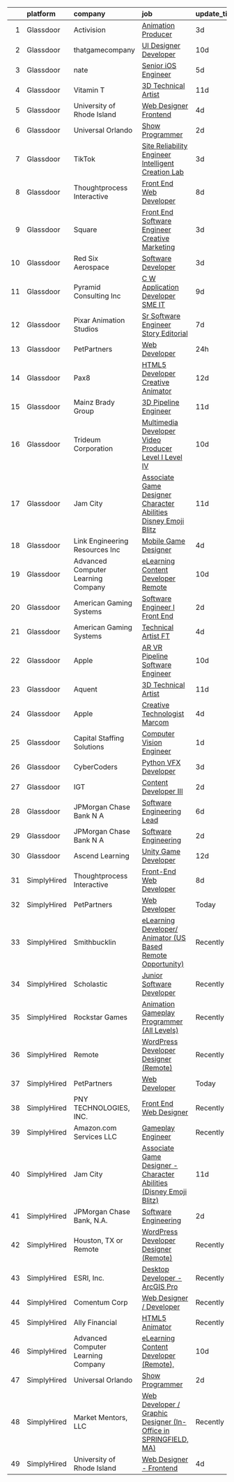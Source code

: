 

|    | platform    | company                            | job                                                                                                                                                                                                                                                                                                                                                                                                                                                                                                                                                                                                                                                                                                                                                                                                                                                                                                                                                                                                                                                                                                                                                                                                                                                                                                                                                                                                                           | update_time   | location             |
|---:|:------------|:-----------------------------------|:------------------------------------------------------------------------------------------------------------------------------------------------------------------------------------------------------------------------------------------------------------------------------------------------------------------------------------------------------------------------------------------------------------------------------------------------------------------------------------------------------------------------------------------------------------------------------------------------------------------------------------------------------------------------------------------------------------------------------------------------------------------------------------------------------------------------------------------------------------------------------------------------------------------------------------------------------------------------------------------------------------------------------------------------------------------------------------------------------------------------------------------------------------------------------------------------------------------------------------------------------------------------------------------------------------------------------------------------------------------------------------------------------------------------------|:--------------|:---------------------|
|  1 | Glassdoor   | Activision                         | [Animation Producer](https://www.glassdoor.com/partner/jobListing.htm?pos=114&ao=1136043&s=58&guid=000001817ab7f0c092760592dc7a41eb&src=GD_JOB_AD&t=SR&vt=w&cs=1_6550d5fe&cb=1655621284412&jobListingId=1007942447976&jrtk=3-0-1g5tbfs7hj45t801-1g5tbfs7vpke7800-9ef75708da2a69f3-)                                                                                                                                                                                                                                                                                                                                                                                                                                                                                                                                                                                                                                                                                                                                                                                                                                                                                                                                                                                                                                                                                                                                           | 3d            | Woodland Hills, CA   |
|  2 | Glassdoor   | thatgamecompany                    | [UI Designer Developer](https://www.glassdoor.com/partner/jobListing.htm?pos=117&ao=1136043&s=58&guid=000001817ab7f0c092760592dc7a41eb&src=GD_JOB_AD&t=SR&vt=w&cs=1_e95b3736&cb=1655621284412&jobListingId=1007926460343&jrtk=3-0-1g5tbfs7hj45t801-1g5tbfs7vpke7800-b15c9ccfab3e315b-)                                                                                                                                                                                                                                                                                                                                                                                                                                                                                                                                                                                                                                                                                                                                                                                                                                                                                                                                                                                                                                                                                                                                        | 10d           | Santa Monica, CA     |
|  3 | Glassdoor   | nate                               | [Senior iOS Engineer](https://www.glassdoor.com/partner/jobListing.htm?pos=106&ao=1110586&s=58&guid=000001817ab7f0c092760592dc7a41eb&src=GD_JOB_AD&t=SR&vt=w&cs=1_95339c51&cb=1655621284411&jobListingId=1007935863562&cpc=59DEFF8D475298C3&jrtk=3-0-1g5tbfs7hj45t801-1g5tbfs7vpke7800-d32336ae393d48e4--6NYlbfkN0DG4ntHtB_rMsnfhgmnSvK2brktLme1L4SiDeJjQ-izrVOLqRJ5-yjEwoYGp-nj3bVg2-iX_C1KkJjIprzP32YMgUP5YAiENIpTlKV2xZnIOX9G6KSillyVptu-mQTfEDiivm4-0keP813kvnF4O0Sohe2S6LJFXyvgonBjIne8yMDsT8y4Z-SpJTBK2ryfdPyOZkCd7749fWIr0pxlx4j7HBqoxow2DSB7NTuA38qadEfV0EPk5_bPxaV0hm_oyEQ2D-6rUI2sobaafB91WYY7ElcJ2gw7L94CRKgenFAdKMicNg_cEtcRFnjBqx2wU8YsMKf0mSyQb3QjBZhMp2tOZgkoiJ_lKpKeIo_IFdMH7RveB0YhsCqz8YTAne7jGVELtA5iNMx5Y3S_IhlWvLnmziRw_Dtyd7yYhLxGEPnogn8r_89VDVbtmvH6oBtELwffoZaVtImhSVag47lXKmgZ4RVQXkmf3yiOxxIpBigO2dn8xsXvco7u-lX5T2rfTDUvTpKw-KlHMwKsAYlAsJ_1PdKOUuzJjnhmeHlwVUYAkqY7HIm4ykN0duoiaowM3SY_6SfTPSS8cOnq-3zvPIc_U9g9NLQ1CWWKVvYuePf0QRW8ihXXeEXt3bDVHy67CdIV797K5X0loU_dNHMcayrRMnqnZwBxjUEurwNMYPPE3P81i5z3KYuViy94SXS9uGPI-JeyiQCb_fBZz1drbOexfaKS4CaWcSAc7WeBcMM7eQDLGN4RU7kYTCbnKW_U91bD9IGAnKcvLTOhy61VZVgi1CJSTsXjpsN_S5_Z4aeZVEEwbjhn6g5tRnG-16B_kfbCyC56d1poaFokLwhfq2SeC1Pw4Ho3rdnxhnmdkEkIowif3rZlG8kN4A8P0B-Y3S6vvPd3w7yH9BwVmcyterBNB1V9Hb_4YL2pTdEIaXLCVzxvfEPuiGYR-i4ny37OvcK90Y6b95IsZA%3D%3D)                                                                                         | 5d            | New York, NY         |
|  4 | Glassdoor   | Vitamin T                          | [3D Technical Artist](https://www.glassdoor.com/partner/jobListing.htm?pos=110&ao=1110586&s=58&guid=000001817ab7f0c092760592dc7a41eb&src=GD_JOB_AD&t=SR&vt=w&cs=1_1e6a44f7&cb=1655621284412&jobListingId=1007924250804&cpc=C4A69CCDBB3B9599&jrtk=3-0-1g5tbfs7hj45t801-1g5tbfs7vpke7800-b676246afe9ffab5--6NYlbfkN0DMrcEu7yrtATojKJA7cEzGQ3FdRGWLh0CZQInL4ECGI6k5tN82kdM0OKoro5eXmjqrlAnDtckO5oeRnp0WuwL4LRISKzB96TROHOn88Gkm_ZjVTDxR6yvKi-wTEpxbYoH4Q9Epgd_JwKUcv74onN9sPbFCnxTAPOYzeQVeoWsKFA4R1MUHnM9MJJR6eHfePGgKQl9avVI9R-lltgT-JJcHvBDdafOYkvlbhSbM_F_Bq6cSi8Zf-OAw0i1TqeKCmWvREfwgbvwJXAZsYuzf6XcSz-MDF610fPjRZf852Rv40SpSmTBIbnMoNMnbZEDXRPddoNehRqzrDYNNLT7OBRqpqCwX4qkWD7j5jgFBzaqHqF3AzKjbqDMPb9DjLKHZMKIOCVXVTGaGNnejPec93jSF6WL0tNRaJGZaBONRSOz3hK4VvLqChWEapazEmrrQOA8cT128JbArhGSP4kjga2jY)                                                                                                                                                                                                                                                                                                                                                                                                                                                                                                                                                                                                                     | 11d           | Remote               |
|  5 | Glassdoor   | University of Rhode Island         | [Web Designer   Frontend](https://www.glassdoor.com/partner/jobListing.htm?pos=101&ao=1110586&s=58&guid=000001817ab7f0c092760592dc7a41eb&src=GD_JOB_AD&t=SR&vt=w&cs=1_6b0a6f6b&cb=1655621284410&jobListingId=1007939185950&cpc=987D8AFE463DF687&jrtk=3-0-1g5tbfs7hj45t801-1g5tbfs7vpke7800-cec50dc6a3bfc729--6NYlbfkN0AqMLPTf4MGsUN8huRgi1zVnsM5rlBPqqz_2kyggCnnEqSYAGTW27u8HQM9tTc-lWz9t1-fnXZk25rY03sh_QIMP7trI6ET8mKC5HvNDX3e5v_xhdFfZsSmyN9xYje89TX9CQi_CFkn8M6INuA3IeVoMn9iSqU1XmIfsehcceIlI4YmcQHzyEHsk66ot3N2SpHCke1EE6y6vcU45akSqzK7QqmrqZh5Wsa2UeQdbH1ZVz96DLB2yorMKJjyY7mkD45mqo0TpdkCRecRe4REC9pChAe-1F_JuG6xy9gSrILpXWe5jHNHV_1kb0DGLIxbMCgo0sxC9wrnOO-gSHLuh263JNRfLigdnRpNYcjYeBFdLpB9wXgShn4o5YA3V_yhEtQDxJAk5lhuyhqGY3egLsk0uIqXItsMeIaIa7kFOVU8wsO1fb5_xvGsQyM8N0cmUqa2K6LZnZOH_Enr8t7hanf9s2DJT6wkj_fqfWy0C3VT83K2dzB5qul7ScpAlnz9vr7bdUlFouix5LnieSWzBi_J-xoREcMz_6U%3D)                                                                                                                                                                                                                                                                                                                                                                                                                                                                                                                                   | 4d            | Kingston, RI         |
|  6 | Glassdoor   | Universal Orlando                  | [Show Programmer](https://www.glassdoor.com/partner/jobListing.htm?pos=127&ao=1136043&s=58&guid=000001817ab7f0c092760592dc7a41eb&src=GD_JOB_AD&t=SR&vt=w&cs=1_ea69622d&cb=1655621284413&jobListingId=1007945787954&jrtk=3-0-1g5tbfs7hj45t801-1g5tbfs7vpke7800-023952f04ab6a153-)                                                                                                                                                                                                                                                                                                                                                                                                                                                                                                                                                                                                                                                                                                                                                                                                                                                                                                                                                                                                                                                                                                                                              | 2d            | Orlando, FL          |
|  7 | Glassdoor   | TikTok                             | [Site Reliability Engineer  Intelligent Creation Lab](https://www.glassdoor.com/partner/jobListing.htm?pos=122&ao=1136043&s=58&guid=000001817ab7f0c092760592dc7a41eb&src=GD_JOB_AD&t=SR&vt=w&cs=1_d00c0511&cb=1655621284412&jobListingId=1007942023163&jrtk=3-0-1g5tbfs7hj45t801-1g5tbfs7vpke7800-19162d37264834e5-)                                                                                                                                                                                                                                                                                                                                                                                                                                                                                                                                                                                                                                                                                                                                                                                                                                                                                                                                                                                                                                                                                                          | 3d            | Mountain View, CA    |
|  8 | Glassdoor   | Thoughtprocess Interactive         | [Front End Web Developer](https://www.glassdoor.com/partner/jobListing.htm?pos=104&ao=1110586&s=58&guid=000001817ab7f0c092760592dc7a41eb&src=GD_JOB_AD&t=SR&vt=w&ea=1&cs=1_b785bfa2&cb=1655621284411&jobListingId=1007932192849&cpc=C3517E2410EFB392&jrtk=3-0-1g5tbfs7hj45t801-1g5tbfs7vpke7800-17fa3b3a3ef9e947--6NYlbfkN0DW1Pv4zlUSkAgGS76DL173agLpQ-Pr3TIaPZqk8bxgbTU2O9KJxAWmHxIfHPGN5y_KvDlX-iVMjoY0_k1LdJzh5BAsDGg8DboJwnaowMvUwWclEyj4k54soQzN7MZPN3m22WEQMf8VZDbHjxQowwIRCqtcIciu2m8NeKrsdMoaYSIXoEuiD2iOmElVCbb3LDoLKkYqvvw803nU1H8KaIq5YPRy8i-d-zmEjQ6h7ljnHww7QIFCCc0XIIQRUWKOI-gtRCZOdarr-FhFh1PZeFr849dQXZenayFsAU9nF5dz1TUBeqeiy4KKIXc-8SL5pWdPZo9rfcjZ1OiGt0naYfVdGXIRYEfYfRnI6KMUp3ScgBfq9kxB56IScymC9OyNhfW8FKXqsgOFo6bFEDCagrJEFlCIaA2mQzXfkbsbFbXf4_T4FICi3rjvDNItR0iHpIJ9kZdX6zQX9TBKo6WZBBSQrXBXr301_DVkvUWzbt98Osmaqr00MGO5v5oGkUgHWJ0%3D)                                                                                                                                                                                                                                                                                                                                                                                                                                                                                                                                                              | 8d            | Saint Louis, MO      |
|  9 | Glassdoor   | Square                             | [Front End Software Engineer  Creative Marketing](https://www.glassdoor.com/partner/jobListing.htm?pos=130&ao=1136043&s=58&guid=000001817ab7f0c092760592dc7a41eb&src=GD_JOB_AD&t=SR&vt=w&cs=1_2f826000&cb=1655621284413&jobListingId=1007943686234&jrtk=3-0-1g5tbfs7hj45t801-1g5tbfs7vpke7800-a5ef4aa9a12c827d-)                                                                                                                                                                                                                                                                                                                                                                                                                                                                                                                                                                                                                                                                                                                                                                                                                                                                                                                                                                                                                                                                                                              | 3d            | San Francisco, CA    |
| 10 | Glassdoor   | Red Six Aerospace                  | [Software Developer](https://www.glassdoor.com/partner/jobListing.htm?pos=124&ao=1136043&s=58&guid=000001817ab7f0c092760592dc7a41eb&src=GD_JOB_AD&t=SR&vt=w&cs=1_870a1e3f&cb=1655621284412&jobListingId=1007942841251&jrtk=3-0-1g5tbfs7hj45t801-1g5tbfs7vpke7800-d9493599b9a06e8e-)                                                                                                                                                                                                                                                                                                                                                                                                                                                                                                                                                                                                                                                                                                                                                                                                                                                                                                                                                                                                                                                                                                                                           | 3d            | Orlando, FL          |
| 11 | Glassdoor   | Pyramid Consulting  Inc            | [C W Application Developer SME   IT](https://www.glassdoor.com/partner/jobListing.htm?pos=111&ao=1110586&s=58&guid=000001817ab7f0c092760592dc7a41eb&src=GD_JOB_AD&t=SR&vt=w&ea=1&cs=1_566bfda9&cb=1655621284412&jobListingId=1007929621540&cpc=FD1C1DA32C38CFA7&jrtk=3-0-1g5tbfs7hj45t801-1g5tbfs7vpke7800-fe002e009dff159c--6NYlbfkN0Bjic9BpODao-m9BEup4myv2yv9o6hanv70kCRpjMjSDcmmrD9YS-C3x1sAbJGW_XqKuzhmgJhJcVI52qUdS9zY-B0NezLEoDV8lM3EsDfYMhCkJcHVZzTvoSSyWiXxPfdRaO20MHgXm1yxPXMCH7osvwkyhbNu9K5t5Sw46bVp2uMBH5VPcGrawp10Be8aPcmIteYYkQFGeBoJxSXms7zdt56uHeQn3e7PLzyMNU8EiisNZh9DwZmr5NTjPDl82jOFnCwLyc1PEOQo2xAqiFqSe0ywpZ5kYiNHMH6PloGDjxxFhEIR2uPXHz0M1eMhae4-pH-rRhozEOP6IXOF9d1iYGy-NwWjywBh9x5aADb6Dvi8SYwTRzyl9hO4yA_U-Ih1A8bwrwhtJk0MUyk37VteXmTlqt2sRpC0yVWkwzM2Od92kdS6TKuhyxZSx1sXGNMRnvSGFdUKNl-WlftAr7R2b8uu7nADt72UK0uFOvXpe8bsaeoQZWBr6mT_aAA2vHBH2MS9g_PakOrjXXYLx7GPOOEy59pXU7uV6jQTe85uuue3BVLgwOeERHUaftXRzER7w38tVt00emFJ5LVVALFkzLHFfRawe26imiAwSwjSsO6p6MIQeMzeXepKmX6e7T7AHIeV1ocNsU-A4ucX60tIzk46aKmYxik8RUE2XAJid4MSgsPgUD5XyQuP56Wk9LCv_eicPVbvog-hv2WUKhkrzLoze0_j5PMZOsojgLMhhNTskUr_QNF6uMWeVn9p6QNE0sI4iaXmTqdKE9wdLIMFW8jv0mV1H2KtFW9xacEaN6thRNBRKsIZJNDRzSa4PRfoQxogQGlOYJ_5If7WcxOh6hXEzdBTwxNZ8wfSBOhp1901f_MensyJVvQJegC_np0OrhhxqXy4j0VzEMP-uWGmYwx7_O993GvgOcND1uv8QEzoi8Zo0FLnp0ildqwY1jFiJ5GIulesSrz_xCAHxNlPF2DhClL0HA2pZ4auMlOIx_9hb1NwTE7GKBDS9U2SE6WiOirBhx9ANuYpSMI4xEk6) | 9d            | Charlotte, NC        |
| 12 | Glassdoor   | Pixar Animation Studios            | [Sr  Software Engineer  Story Editorial](https://www.glassdoor.com/partner/jobListing.htm?pos=120&ao=1136043&s=58&guid=000001817ab7f0c092760592dc7a41eb&src=GD_JOB_AD&t=SR&vt=w&cs=1_1e7fbb9b&cb=1655621284412&jobListingId=1007933026065&jrtk=3-0-1g5tbfs7hj45t801-1g5tbfs7vpke7800-78a31fbabd299845-)                                                                                                                                                                                                                                                                                                                                                                                                                                                                                                                                                                                                                                                                                                                                                                                                                                                                                                                                                                                                                                                                                                                       | 7d            | Emeryville, CA       |
| 13 | Glassdoor   | PetPartners                        | [Web Developer](https://www.glassdoor.com/partner/jobListing.htm?pos=103&ao=1110586&s=58&guid=000001817ab7f0c092760592dc7a41eb&src=GD_JOB_AD&t=SR&vt=w&ea=1&cs=1_23896e7f&cb=1655621284411&jobListingId=1007948726865&cpc=D3E44275D43A938E&jrtk=3-0-1g5tbfs7hj45t801-1g5tbfs7vpke7800-f751cfe49a111d86--6NYlbfkN0CptyWHVEaJ3gWQwaglLcCdOQRi5tEfllewmuKofgYUxum0knsEFCwltmb_0cVlz7EjgY2tyOTuKXnG-ckoUtVXWZ3KIbrKMr_Abv-TTxFyMX-1eZOCHOn70PaNOSLEeV0rn8WaTp3j0NtdICVqzlY-PxrGv0pZ5lHbas_ubYBWj2joGKzxcl81dhkUyHoSCVtcI8y6wAh74bkjp2BlJpAYfjNUdM_8eEjH-JoAflt6apM6bufMpomJQltkD-KxbWHTc5OF0I8uR_ilGR8mbmbgQykRbtf1wPnFaX2bFg1kHfyymliBwZqGyQo_tDxtLdZlHmDa6EZ97-oDYHIKD3e7IEIqUQO9tNAe7EvFS8Zf-oBsUcNI9PpAy87mNpu7OK5ijkT81rZvPkdQ3s-9TpSmsW_TiYeqAkhp4USGoiyOLR-01J_m-7YfKdKqel6JsdkLG2BAIVj4AtJQ5s-Sgtw9DLozcruV5eqGdfWa9xqc53JTQ3gy6YAHzAJqAFlr9Ms%3D)                                                                                                                                                                                                                                                                                                                                                                                                                                                                                                                                                                        | 24h           | Remote               |
| 14 | Glassdoor   | Pax8                               | [HTML5 Developer   Creative Animator](https://www.glassdoor.com/partner/jobListing.htm?pos=116&ao=1136043&s=58&guid=000001817ab7f0c092760592dc7a41eb&src=GD_JOB_AD&t=SR&vt=w&ea=1&cs=1_eebd269f&cb=1655621284412&jobListingId=1007921790278&jrtk=3-0-1g5tbfs7hj45t801-1g5tbfs7vpke7800-94e32ab3bd5f2716-)                                                                                                                                                                                                                                                                                                                                                                                                                                                                                                                                                                                                                                                                                                                                                                                                                                                                                                                                                                                                                                                                                                                     | 12d           | Denver, CO           |
| 15 | Glassdoor   | Mainz Brady Group                  | [3D Pipeline Engineer](https://www.glassdoor.com/partner/jobListing.htm?pos=102&ao=1110586&s=58&guid=000001817ab7f0c092760592dc7a41eb&src=GD_JOB_AD&t=SR&vt=w&ea=1&cs=1_b10c7e21&cb=1655621284411&jobListingId=1007924023769&cpc=151E51E148764572&jrtk=3-0-1g5tbfs7hj45t801-1g5tbfs7vpke7800-19e69a8eea02e56c--6NYlbfkN0AmBvT8mmb9xI3Fj7UxKkF4Cq8RZh4Va6i5lMeIN2RcgGASh7aFhimwCXUNgOpzN1fbJ1oBdpr8KHMtR0CV7Zq2RullAxWIL3pE3BDWV59ENUqakRDszZixYKhBkXpnqpQvqe1fgrLdNWUtqdFStxCtFPy6Wabm9-W5fOxJtdZMS8_ygq6xyQ55hH7eNBwfvRqyxOYsuIVpfDDbCT_m-5-U1AENuFfs30TJpXAhOHYmujjbFaMmOXI_RRtdlPlGIfumzyXGH7t4YxEvwR8WNeXb1GanqkKtjWfxJgVVCo4wNUVZAM_Tpn3prbxj3UY_zIhV6eb2LUthw9u-ez9pwztZzrQWBwH3uhN5xtGvgZ1tzjer9sQof3fyGcgS1l9s_UQ3Xgxc7zPagIYENZP4ojmorjRhaGZqTipucfhGKu5yD9xEVjHOWFusJimpuEkMh3vOEwVGLWZr0fhMn08shk_O-tp3YEwWNL5vVQgYgfW-iKhw-mav1tp7FKmZtHXvHW9WOglTKiI8bQ%3D%3D)                                                                                                                                                                                                                                                                                                                                                                                                                                                                                                                                                   | 11d           | Remote               |
| 16 | Glassdoor   | Trideum Corporation                | [Multimedia Developer Video Producer  Level I   Level IV ](https://www.glassdoor.com/partner/jobListing.htm?pos=126&ao=1136043&s=58&guid=000001817ab7f0c092760592dc7a41eb&src=GD_JOB_AD&t=SR&vt=w&ea=1&cs=1_85efe802&cb=1655621284412&jobListingId=1007927748029&jrtk=3-0-1g5tbfs7hj45t801-1g5tbfs7vpke7800-9774e517da35a4b8-)                                                                                                                                                                                                                                                                                                                                                                                                                                                                                                                                                                                                                                                                                                                                                                                                                                                                                                                                                                                                                                                                                                | 10d           | Fort Sam Houston, TX |
| 17 | Glassdoor   | Jam City                           | [Associate Game Designer   Character Abilities  Disney Emoji Blitz ](https://www.glassdoor.com/partner/jobListing.htm?pos=118&ao=1136043&s=58&guid=000001817ab7f0c092760592dc7a41eb&src=GD_JOB_AD&t=SR&vt=w&cs=1_5272f8e1&cb=1655621284412&jobListingId=1007924480789&jrtk=3-0-1g5tbfs7hj45t801-1g5tbfs7vpke7800-ef94adba0224604c-)                                                                                                                                                                                                                                                                                                                                                                                                                                                                                                                                                                                                                                                                                                                                                                                                                                                                                                                                                                                                                                                                                           | 11d           | Burbank, CA          |
| 18 | Glassdoor   | Link Engineering Resources  Inc    | [Mobile Game Designer](https://www.glassdoor.com/partner/jobListing.htm?pos=105&ao=1110586&s=58&guid=000001817ab7f0c092760592dc7a41eb&src=GD_JOB_AD&t=SR&vt=w&cs=1_552ebce6&cb=1655621284411&jobListingId=1007940009417&cpc=292036AD7E8A5303&jrtk=3-0-1g5tbfs7hj45t801-1g5tbfs7vpke7800-7b38c36edea65596--6NYlbfkN0DK2C-pmrF0sqrfJr4Li3c4X7YMnrkXddQXZaL_6xg-NZtklDZSx_yiPocXKeJyu8GXZBF6iHTzcqxoh5YfXOzapaowrEFcW0Wvv5P3l-zCcOsePFDIEXLcVnyoePoRFk5P_6JWgwML8Yo4BphEmn5W_K6bLP7l7bh3xDbq9jrYvcC1rbe_BtOk5Etzfz-u_-TgxzA9dqMX-wyJ-GQg7OsoQg-TVsrrUYmd72SevGnAL44EAUXpAQhi40jEtQOGgAgP9dZnIfQaJVU5llUMFJebYyx3sRLlewbN1EvQdXOoi8rudYkCcjze5sxxe02y__-NXXyoxiM2UaZRIuFGOg2FubOV0xn0G1E0ikcOgogv6J5lfa15aiIfyekmGczrSoYXhro6Et78mvwpmIU4ndUN5ShhGvklnknb9BKWAqRdkVKJzZ15rNJMquaF5rok0lYqEo8tG4njgQujYoI3frZ5QFOzQl7WVeCE0jFeY_qkitkgZz1RhP34nga-ALbwS6xafdDkIVOKCgSicquYvsNQKJYJ5aBi-_Hp2Y1YiUzqgRS3j37UiX0QryTdAOGyp4j-P1Q_OLozDTA0tFJ3sy5PyNFzEZYA8Mc%3D)                                                                                                                                                                                                                                                                                                                                                                                                                                                                      | 4d            | Philadelphia, PA     |
| 19 | Glassdoor   | Advanced Computer Learning Company | [eLearning Content Developer  Remote  ](https://www.glassdoor.com/partner/jobListing.htm?pos=123&ao=1136043&s=58&guid=000001817ab7f0c092760592dc7a41eb&src=GD_JOB_AD&t=SR&vt=w&ea=1&cs=1_e1fd640d&cb=1655621284412&jobListingId=1007927044710&jrtk=3-0-1g5tbfs7hj45t801-1g5tbfs7vpke7800-5537038bbb0cb43c-)                                                                                                                                                                                                                                                                                                                                                                                                                                                                                                                                                                                                                                                                                                                                                                                                                                                                                                                                                                                                                                                                                                                   | 10d           | Remote               |
| 20 | Glassdoor   | American Gaming Systems            | [Software Engineer I   Front End](https://www.glassdoor.com/partner/jobListing.htm?pos=129&ao=1136043&s=58&guid=000001817ab7f0c092760592dc7a41eb&src=GD_JOB_AD&t=SR&vt=w&ea=1&cs=1_f08f80d9&cb=1655621284413&jobListingId=1007944726871&jrtk=3-0-1g5tbfs7hj45t801-1g5tbfs7vpke7800-15626509aaecea75-)                                                                                                                                                                                                                                                                                                                                                                                                                                                                                                                                                                                                                                                                                                                                                                                                                                                                                                                                                                                                                                                                                                                         | 2d            | Atlanta, GA          |
| 21 | Glassdoor   | American Gaming Systems            | [Technical Artist  FT ](https://www.glassdoor.com/partner/jobListing.htm?pos=125&ao=1136043&s=58&guid=000001817ab7f0c092760592dc7a41eb&src=GD_JOB_AD&t=SR&vt=w&ea=1&cs=1_9f6b0c98&cb=1655621284412&jobListingId=1007940482302&jrtk=3-0-1g5tbfs7hj45t801-1g5tbfs7vpke7800-f6394fba1e6c36af-)                                                                                                                                                                                                                                                                                                                                                                                                                                                                                                                                                                                                                                                                                                                                                                                                                                                                                                                                                                                                                                                                                                                                   | 4d            | Austin, TX           |
| 22 | Glassdoor   | Apple                              | [AR VR Pipeline Software Engineer](https://www.glassdoor.com/partner/jobListing.htm?pos=108&ao=1110586&s=58&guid=000001817ab7f0c092760592dc7a41eb&src=GD_JOB_AD&t=SR&vt=w&cs=1_c1635bea&cb=1655621284411&jobListingId=1007927431038&cpc=AC285F3A3ECA6BB0&jrtk=3-0-1g5tbfs7hj45t801-1g5tbfs7vpke7800-bb5f5cb949944411--6NYlbfkN0BvKrLyj5gPmtZO9T8euul8TCxuuKNOtzRJOomxnwSEodTz2Bc-sPZlbtkML8D-m4qjCGnf4bnfUrweF_RkuPHMQtZlGCPyYG7zIzY2mu6LkXJ3pkQqYHzuon2sI11N7eOYUdoD5_9TA2QbfOEUiLaBNSxj-9O_ShCUdvi43RaRw-5Qj6E7U-r6KpyJyHaNsFbmJGAgi_gAHO_h99mgX7buSy0q9zY8KWTyLOQHl40dJCfrCKFUoNmjqV-eJHtnoFBp-vziEBGDOvuDhQXQNe5bGEWBtzCIbBtTtU1EuE8zLt8-8qaXPw05tcOEkR-v5cqgXhmkY6Tyk75R8t5Q86IQMk_3dmQI0I4kFuZmS7S4f0sl8FLwztPosmod-7d0x5QMYw3aKxdq1DFUy_OYCtIjTkoxl9Y5MEIHmnuO480VtjgeofU28z0Wo2UhAmn2VwjT0rBylCjwKQ1CGAo6dTiW2DkV9PYm6bbXkj0c2ntr3QSP5aFkrCHNkm_22_8Oea5smfCJFYU9NZotFRvtRhLOpD0IAA_w12AiaCsj4K4q3092viMzo3JxehcO1q_Asa_6prtzbQHq_8KMyPERyhiAJoYYt1aZMJ6gW3clQy_1oWBX-yzGfpJkXscwGJDouhhOjG7JRCiXWP4blRutQ452c_dCS_0_PDZKa6K45zpNTAiRSIg-RMSl67btYcRZYcfNnUJiTKgpd2c4hwgROa9vBDWJimCbBNEfJ1fdUJ-5OCpBRKmx_3Y7FeeO4dI67OE01LLXL_VWYMXa_ZK_MmmVHOCQXMWIRjQPKHhp29a3ULWE0YSBkU9TIftDkcrDYTz_co8ky3A2znI1vyVsyL_vv1AzXea30ryhh83HLi5SKFQX1GT_fNGH9K9Mb4sfzpJeGVZtkZQ5GilBlzB9vIg3Kk-4YlYbu8BYtjdTbF6PUB0KQj0cyuKE1gfy-MCsUSDIqlrifftPoVDSgwPk8Pss)                                                                        | 10d           | Boulder, CO          |
| 23 | Glassdoor   | Aquent                             | [3D Technical Artist](https://www.glassdoor.com/partner/jobListing.htm?pos=109&ao=1110586&s=58&guid=000001817ab7f0c092760592dc7a41eb&src=GD_JOB_AD&t=SR&vt=w&cs=1_b5643c6a&cb=1655621284411&jobListingId=1007923719283&cpc=FA84DF7EA1EC2398&jrtk=3-0-1g5tbfs7hj45t801-1g5tbfs7vpke7800-543a1d89cc196ac1--6NYlbfkN0DMrcEu7yrtATojKJA7cEzGQ3FdRGWLh0CZQInL4ECGI9gD0Wolx9R2EDT7B77c2cRZWsv8m3llZu--9Lw114O_skrLyF_I6SgxSxzYeplcDPXGdHein_SZiLSSfcxNX90WARoK4PLXqXq75b43CDnftlS_FE9aV2wRJHGfXTKNIxZxkKplnPOQaWBuuL66qpKKNsuETF9Zse6H92hGzYwmJQUGApqA73l5uScT9svdssy49ym0AnVBxDlaGhPcIWlU8JNWziv6ZFIVQwqIOOM-Vu5JqFqJx2qeiHaIxc9n_szL80Q5Rzr9NzA6TmLKcqeY9TcZejx2aRCIpp568cXedpZosTYXrRLHAROdug-yLW2aQGb89AG9fjHqI9oWenytHatJnvGI_gwHYyn9DWynsI_hrAxcoN17XAWkoZPkelNAcYV_h2RjPR_Ioycgzfy-OCkdaHPSbw%3D%3D)                                                                                                                                                                                                                                                                                                                                                                                                                                                                                                                                                                                                                         | 11d           | Remote               |
| 24 | Glassdoor   | Apple                              | [Creative Technologist  Marcom](https://www.glassdoor.com/partner/jobListing.htm?pos=121&ao=1136043&s=58&guid=000001817ab7f0c092760592dc7a41eb&src=GD_JOB_AD&t=SR&vt=w&cs=1_f02b425c&cb=1655621284412&jobListingId=1007938949290&jrtk=3-0-1g5tbfs7hj45t801-1g5tbfs7vpke7800-7a6b009faed7eea5-)                                                                                                                                                                                                                                                                                                                                                                                                                                                                                                                                                                                                                                                                                                                                                                                                                                                                                                                                                                                                                                                                                                                                | 4d            | Cupertino, CA        |
| 25 | Glassdoor   | Capital Staffing Solutions         | [Computer Vision Engineer](https://www.glassdoor.com/partner/jobListing.htm?pos=112&ao=1110586&s=58&guid=000001817ab7f0c092760592dc7a41eb&src=GD_JOB_AD&t=SR&vt=w&ea=1&cs=1_a180458d&cb=1655621284412&jobListingId=1007947419559&cpc=2CAED5C921A5F994&jrtk=3-0-1g5tbfs7hj45t801-1g5tbfs7vpke7800-e7e740190f8c76e9--6NYlbfkN0AHXq2vAVwR3IH7wgnTMdWCa3HguypIXx0DFudX-u0zu6XSU0N9gDGCMsnO9yvyAfPjfoMwOGJQE_SiqNn-sw0ydRagHkxQ0cPR5azh0oseIHdw7Rg5Z-ogbMLaT7MP4IJxUAYiM3qYkriOsSLeH1fZXEy_jyWa9jRK-LUTfwh1doHySLxXF6K9y4KzrEGTlwCQvTS28UM1P0LrEAkS_Z0b3VhfPokmazFZ1hCaDlRauUfg4NwhVjh7Pfi6S_dbaWJOCZXFTnzvph36PHEEFGio0c_m3elqxhlEuOaP5Sjru1WeGaiK35M0vvLec0TmV_pbxYy_-TYZEmzl0ztJokzHLlxd8oK0HgVvZpTbkQLoBbU_38NmYxHJ4lx7KzsBnkl1NsdjbSZFc90cGbt3-FnVOyW2409EcLqcUf-Vjy3WtDriH-JAfeyhxpGPk6X6Wg4D8X1aIaWs9RJyKZKByF2WeLg3cKRqYiNkneYH2ESVLKx4IQdYMbqa0jJ9eCpLNYCipGX8I0vTzw%3D%3D)                                                                                                                                                                                                                                                                                                                                                                                                                                                                                                                                               | 1d            | New York, NY         |
| 26 | Glassdoor   | CyberCoders                        | [Python VFX Developer](https://www.glassdoor.com/partner/jobListing.htm?pos=107&ao=1110586&s=58&guid=000001817ab7f0c092760592dc7a41eb&src=GD_JOB_AD&t=SR&vt=w&cs=1_3d45d6e6&cb=1655621284411&jobListingId=1007941925951&cpc=FD1C1DA32C38CFA7&jrtk=3-0-1g5tbfs7hj45t801-1g5tbfs7vpke7800-5775509c61a6d1fb--6NYlbfkN0CpFJQzrgRR8WqXWK1qKKEqALWJw739KlKqr2H-MSI4eoBlI4EFrmor2FYZMP3muM20aj7yI-olFtT1D3CZ-bG7hy6c3rGMMDIcsfJLVFqgfYljmA8sEIAEB0O9dsjvAlrDn3ULuOZNZYeaA3StkHeKoc1Xw5qCfQNmuMTfZQwwse_KmQEFjNWaP29Dd-pLqqUuTw0IEP4IiPxQ8MtFwNdWpY2PGstGA2xfGFc7aOrknFAOrAZQFGmXOOZPBq6smLFifNezAWUhyXUgZRr5XtUFqMF1nhfoxXQU-XEEmly7ceJFU3WqMi7EoE_Dxf6bOwNmov_4WELQfshiT2wLimLsXqCas64EqYU8Z2XP4acQ_8boV2FpG1t8_upbRKIZIz7Aat_Z3i9PqDlM3WV6QbJu_EuYNYbBRq5HOO0sU_nAW67wJYNNT9Qn6NvpZZ5Fxv3FqS9bUqVxaWyATrJpvDNQKpafWAtT_Zaykxu3Ecw47Bx--tw8cZmHH0OttylB1yom2J__3APP2TYS3ywqaIZR_JZEFOI-VqbGfkTodi9NmeSM_2MA6zeUjlMSGbLMWdyePJ7hVEkPjCHCPFhlgn95NNX1BiyvvRtyxFRDLp_r-6Y07vMTihRsoMU31XXDdJitPgY38nSqx3w48oRcwUGDQKP4HwcSiWjnKL6aKMXumzwS3zXj9GmTuWK-ciAAYlEfTU_fHyRw1bflDuZMU8CdnO1BMlfnKRHepntp6-6ZWztYnXfaHIVo3mugHYPsW_ddL74bB4AWpWRKrnu2ZDkdj2C4F8rI3RD7ciC64Vzo1sQ_9p9I19G2qtIBGSbMuv3w5bKApm4Fxl8a-HmskmmNXJiVrsW1JSn-BewDDm55RQHIIcZIW3mN_x-d8IZycZ8ZotnMRq9ogJzV4mSnxRg9xSIIOiIriQABwGSCSPtmoENJfBqrr89IDr0XHFfeAbJBijm9YFyhFvQb5KmrVgWukK33CNeA6QU%3D)                                                                      | 3d            | Burbank, CA          |
| 27 | Glassdoor   | IGT                                | [Content Developer III](https://www.glassdoor.com/partner/jobListing.htm?pos=115&ao=1136043&s=58&guid=000001817ab7f0c092760592dc7a41eb&src=GD_JOB_AD&t=SR&vt=w&cs=1_32970121&cb=1655621284412&jobListingId=1007944903983&jrtk=3-0-1g5tbfs7hj45t801-1g5tbfs7vpke7800-006a732fc27d1429-)                                                                                                                                                                                                                                                                                                                                                                                                                                                                                                                                                                                                                                                                                                                                                                                                                                                                                                                                                                                                                                                                                                                                        | 2d            | Missouri             |
| 28 | Glassdoor   | JPMorgan Chase Bank  N A           | [Software Engineering Lead](https://www.glassdoor.com/partner/jobListing.htm?pos=128&ao=1136043&s=58&guid=000001817ab7f0c092760592dc7a41eb&src=GD_JOB_AD&t=SR&vt=w&cs=1_2a0d89c9&cb=1655621284413&jobListingId=1007934794889&jrtk=3-0-1g5tbfs7hj45t801-1g5tbfs7vpke7800-720b18d72907ce56-)                                                                                                                                                                                                                                                                                                                                                                                                                                                                                                                                                                                                                                                                                                                                                                                                                                                                                                                                                                                                                                                                                                                                    | 6d            | New York, NY         |
| 29 | Glassdoor   | JPMorgan Chase Bank  N A           | [Software Engineering](https://www.glassdoor.com/partner/jobListing.htm?pos=119&ao=1136043&s=58&guid=000001817ab7f0c092760592dc7a41eb&src=GD_JOB_AD&t=SR&vt=w&cs=1_d02a1d93&cb=1655621284412&jobListingId=1007946070682&jrtk=3-0-1g5tbfs7hj45t801-1g5tbfs7vpke7800-1a2aaae1039d2b52-)                                                                                                                                                                                                                                                                                                                                                                                                                                                                                                                                                                                                                                                                                                                                                                                                                                                                                                                                                                                                                                                                                                                                         | 2d            | Columbus, OH         |
| 30 | Glassdoor   | Ascend Learning                    | [Unity Game Developer](https://www.glassdoor.com/partner/jobListing.htm?pos=113&ao=1136043&s=58&guid=000001817ab7f0c092760592dc7a41eb&src=GD_JOB_AD&t=SR&vt=w&cs=1_2305fd84&cb=1655621284412&jobListingId=1007921082834&jrtk=3-0-1g5tbfs7hj45t801-1g5tbfs7vpke7800-aadf2f0e87251eba-)                                                                                                                                                                                                                                                                                                                                                                                                                                                                                                                                                                                                                                                                                                                                                                                                                                                                                                                                                                                                                                                                                                                                         | 12d           | Leawood, KS          |
| 31 | SimplyHired | Thoughtprocess Interactive         | [Front-End Web Developer](https://www.simplyhired.com/job/lb0LrEmJuu-febCtCDvKUu2SKeX2KrxDZ5wUbtHaxXSmTUy-rb90nQ?q=animation+developer)                                                                                                                                                                                                                                                                                                                                                                                                                                                                                                                                                                                                                                                                                                                                                                                                                                                                                                                                                                                                                                                                                                                                                                                                                                                                                       | 8d            | St. Louis, MO        |
| 32 | SimplyHired | PetPartners                        | [Web Developer](https://www.simplyhired.com/job/YCN2vWcoj1IKAl9_VNjnAi92mipsHgiMEIJdKvKOFJVfErxLB2SKLA?q=animation+developer)                                                                                                                                                                                                                                                                                                                                                                                                                                                                                                                                                                                                                                                                                                                                                                                                                                                                                                                                                                                                                                                                                                                                                                                                                                                                                                 | Today         | Remote               |
| 33 | SimplyHired | Smithbucklin                       | [eLearning Developer/ Animator (US Based Remote Opportunity)](https://www.simplyhired.com/job/o0wXkuWE5GmspCcePui9IkAEPg1-7AWcdL2hMWar8TyjH9xKOYroQQ?q=animation+developer)                                                                                                                                                                                                                                                                                                                                                                                                                                                                                                                                                                                                                                                                                                                                                                                                                                                                                                                                                                                                                                                                                                                                                                                                                                                   | Recently      | Old Lyme, CT         |
| 34 | SimplyHired | Scholastic                         | [Junior Software Developer](https://www.simplyhired.com/job/GdLX8f9ZVvllly1hyN_9-_nFZFgGIvjEMvtX_OLqPn3lb4NUK2FZjg?q=animation+developer)                                                                                                                                                                                                                                                                                                                                                                                                                                                                                                                                                                                                                                                                                                                                                                                                                                                                                                                                                                                                                                                                                                                                                                                                                                                                                     | Recently      | New York, NY         |
| 35 | SimplyHired | Rockstar Games                     | [Animation Gameplay Programmer (All Levels)](https://www.simplyhired.com/job/1pSEzXWP6p8ML9piAakVgJAIWzA9LrjPxi3CLE-MLJDKJMG2jk5IcQ?q=animation+developer)                                                                                                                                                                                                                                                                                                                                                                                                                                                                                                                                                                                                                                                                                                                                                                                                                                                                                                                                                                                                                                                                                                                                                                                                                                                                    | Recently      | Carlsbad, CA         |
| 36 | SimplyHired | Remote                             | [WordPress Developer Designer (Remote)](https://www.simplyhired.com/job/vCmXXL4JGKGV5eNVuHA7oB8PSm-NsHdC9WQISU8OzQ6fl4_GaHZp9A?q=animation+developer)                                                                                                                                                                                                                                                                                                                                                                                                                                                                                                                                                                                                                                                                                                                                                                                                                                                                                                                                                                                                                                                                                                                                                                                                                                                                         | Recently      | United States        |
| 37 | SimplyHired | PetPartners                        | [Web Developer](https://www.simplyhired.com/job/YCN2vWcoj1IKAl9_VNjnAi92mipsHgiMEIJdKvKOFJVfErxLB2SKLA?q=animation+developer)                                                                                                                                                                                                                                                                                                                                                                                                                                                                                                                                                                                                                                                                                                                                                                                                                                                                                                                                                                                                                                                                                                                                                                                                                                                                                                 | Today         | Remote               |
| 38 | SimplyHired | PNY TECHNOLOGIES, INC.             | [Front End Web Designer](https://www.simplyhired.com/job/Wa1e6FoVyrfnMjSmt2gVq83GcEl64mJw-o1E-eNu5wO3Ydc5kKRp8g?q=animation+developer)                                                                                                                                                                                                                                                                                                                                                                                                                                                                                                                                                                                                                                                                                                                                                                                                                                                                                                                                                                                                                                                                                                                                                                                                                                                                                        | Recently      | Remote +1 location   |
| 39 | SimplyHired | Amazon.com Services LLC            | [Gameplay Engineer](https://www.simplyhired.com/job/_ECVwZ392LmR72AF86FTWmjuSPPtY52zPlmGN8n-6qmISPl6h4jISg?q=animation+developer)                                                                                                                                                                                                                                                                                                                                                                                                                                                                                                                                                                                                                                                                                                                                                                                                                                                                                                                                                                                                                                                                                                                                                                                                                                                                                             | Recently      | San Diego, CA        |
| 40 | SimplyHired | Jam City                           | [Associate Game Designer - Character Abilities (Disney Emoji Blitz)](https://www.simplyhired.com/job/p-tkkCtzhq_Ce-fyKZKhmU5KduL4tNjoMMUq7h3aYE4_BcYBRVE78Q?q=animation+developer)                                                                                                                                                                                                                                                                                                                                                                                                                                                                                                                                                                                                                                                                                                                                                                                                                                                                                                                                                                                                                                                                                                                                                                                                                                            | 11d           | Burbank, CA          |
| 41 | SimplyHired | JPMorgan Chase Bank, N.A.          | [Software Engineering](https://www.simplyhired.com/job/6KUURBl_B2eCMhh_KuPtVKJEfmu3GCMYm2z8A8IExo4K6qjNk1mCuQ?q=animation+developer)                                                                                                                                                                                                                                                                                                                                                                                                                                                                                                                                                                                                                                                                                                                                                                                                                                                                                                                                                                                                                                                                                                                                                                                                                                                                                          | 2d            | Columbus, OH         |
| 42 | SimplyHired | Houston, TX or Remote              | [WordPress Developer Designer (Remote)](https://www.simplyhired.com/job/h5NIRqnG6nzwtBLlFlrT64773r4CAOGZWfW6vATD8Z8CzAc7NchDIg?q=animation+developer)                                                                                                                                                                                                                                                                                                                                                                                                                                                                                                                                                                                                                                                                                                                                                                                                                                                                                                                                                                                                                                                                                                                                                                                                                                                                         | Recently      | The Woodlands, TX    |
| 43 | SimplyHired | ESRI, Inc.                         | [Desktop Developer - ArcGIS Pro](https://www.simplyhired.com/job/Pn0jlgPOSBBY-nMbXrtFeV4yvqyMnKMGCwWZz4L1Vtp9irTKUDf2Rg?q=animation+developer)                                                                                                                                                                                                                                                                                                                                                                                                                                                                                                                                                                                                                                                                                                                                                                                                                                                                                                                                                                                                                                                                                                                                                                                                                                                                                | Recently      | Remote               |
| 44 | SimplyHired | Comentum Corp                      | [Web Designer / Developer](https://www.simplyhired.com/job/Q3AiuT6xbcgOiGnXd8Q2EOBPVtWvzXw2tRtn6wxXf2-grSE0omUHrA?q=animation+developer)                                                                                                                                                                                                                                                                                                                                                                                                                                                                                                                                                                                                                                                                                                                                                                                                                                                                                                                                                                                                                                                                                                                                                                                                                                                                                      | Recently      | San Diego, CA        |
| 45 | SimplyHired | Ally Financial                     | [HTML5 Animator](https://www.simplyhired.com/job/nALAXYnSAULwPR4KKgCZeqMUxMlWYaSjM_gmb7Oh6XqDXaVFXYnmZg?q=animation+developer)                                                                                                                                                                                                                                                                                                                                                                                                                                                                                                                                                                                                                                                                                                                                                                                                                                                                                                                                                                                                                                                                                                                                                                                                                                                                                                | Recently      | Charlotte, NC        |
| 46 | SimplyHired | Advanced Computer Learning Company | [eLearning Content Developer (Remote),](https://www.simplyhired.com/job/RZ2bKKJseMtYPajnnzudTivTNWGezbuv6uK5h0_d_8Xo-mtkN29MbA?q=animation+developer)                                                                                                                                                                                                                                                                                                                                                                                                                                                                                                                                                                                                                                                                                                                                                                                                                                                                                                                                                                                                                                                                                                                                                                                                                                                                         | 10d           | Remote               |
| 47 | SimplyHired | Universal Orlando                  | [Show Programmer](https://www.simplyhired.com/job/azUqsIJ9hbsnouB_uvB7R5Dr3p1atA4-VMVmeLykoTbpaXVJHuMPxQ?q=animation+developer)                                                                                                                                                                                                                                                                                                                                                                                                                                                                                                                                                                                                                                                                                                                                                                                                                                                                                                                                                                                                                                                                                                                                                                                                                                                                                               | 2d            | Orlando, FL          |
| 48 | SimplyHired | Market Mentors, LLC                | [Web Developer / Graphic Designer (In-Office in SPRINGFIELD, MA)](https://www.simplyhired.com/job/kdDKEVojufcVMH10vEpQNtf-fbxzehti8PQJudzg7GIUfRr5_tUjIg?q=animation+developer)                                                                                                                                                                                                                                                                                                                                                                                                                                                                                                                                                                                                                                                                                                                                                                                                                                                                                                                                                                                                                                                                                                                                                                                                                                               | Recently      | Hartford, CT         |
| 49 | SimplyHired | University of Rhode Island         | [Web Designer - Frontend](https://www.simplyhired.com/job/UeXYsDgTZ8Ll_HStcMwcjEqZsDuZwjVyKJgvrGDW_2dzXTECvAkxxg?q=animation+developer)                                                                                                                                                                                                                                                                                                                                                                                                                                                                                                                                                                                                                                                                                                                                                                                                                                                                                                                                                                                                                                                                                                                                                                                                                                                                                       | 4d            | Kingston, RI         |
